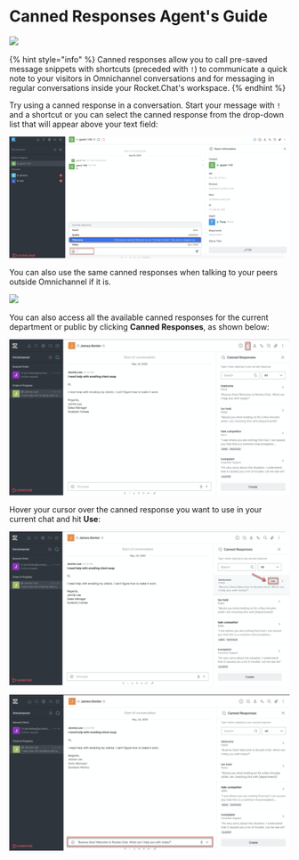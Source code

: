 # Canned Responses Agent's Guide

![](<../../../../../.gitbook/assets/2021-06-10\_22-31-38 (3) (3) (3) (3) (3) (3) (3) (3) (3) (2) (3) (1) (1) (1) (1) (3).jpg>)

{% hint style="info" %}
Canned responses allow you to call pre-saved message snippets with shortcuts (preceded with `!`) to communicate a quick note to your visitors in Omnichannel conversations and for messaging in regular conversations inside your Rocket.Chat's workspace.
{% endhint %}

Try using a canned response in a conversation. Start your message with `!` and a shortcut or you can select the canned response from the drop-down list that will appear above your text field:

![](<../../../../../.gitbook/assets/image (518).png>)

You can also use the same canned responses when talking to your peers outside Omnichannel if it is.

![](../../../../../.gitbook/assets/canned.gif)

You can also access all the available canned responses for the current department or public by clicking **Canned Responses**, as shown below:

![](<../../../../../.gitbook/assets/image (524).png>)

Hover your cursor over the canned response you want to use in your current chat and hit **Use**:

![](<../../../../../.gitbook/assets/image (525).png>)

![](<../../../../../.gitbook/assets/image (526).png>)
